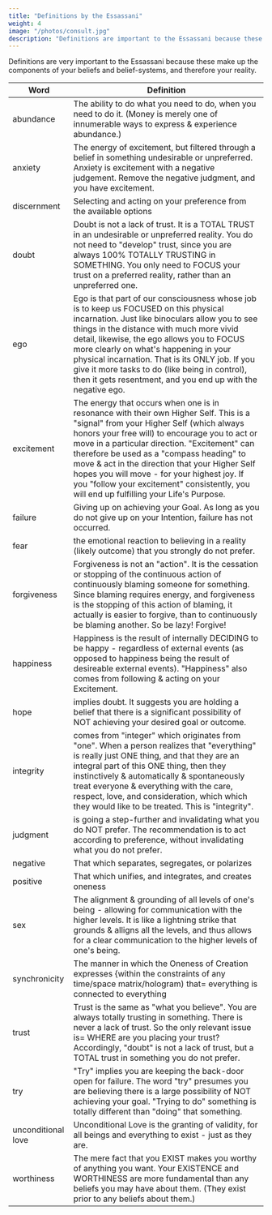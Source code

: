 ```yaml
---
title: "Definitions by the Essassani"
weight: 4
image: "/photos/consult.jpg"
description: "Definitions are important to the Essassani because these make up the components of your beliefs and therefore your reality"
---
```


Definitions are very important to the Essassani because these make up the components of your beliefs and belief-systems, and therefore your reality. 


Word | Definition 
--- | ---
abundance | The ability to do what you need to do, when you need to do it. (Money is merely one of innumerable ways to express & experience abundance.)
anxiety | The energy of excitement, but filtered through a belief in something undesirable or unpreferred. Anxiety is excitement with a negative judgement. Remove the negative judgment, and you have excitement.
discernment | Selecting and acting on your preference from the available options
doubt | Doubt is not a lack of trust. It is a TOTAL TRUST in an undesirable or unpreferred reality.  You do not need to "develop" trust, since you are always 100% TOTALLY TRUSTING in SOMETHING. You only need to FOCUS your trust on a preferred reality, rather than an unpreferred one.
ego | Ego is that part of our consciousness whose job is to keep us FOCUSED on this physical incarnation. Just like binoculars allow you to see things in the distance with much more vivid detail, likewise, the ego allows you to FOCUS more clearly on what's happening in your physical incarnation. That is its ONLY job. If you give it more tasks to do (like being in control), then it gets resentment, and you end up with the negative ego.
excitement | The energy that occurs when one is in resonance with their own Higher Self. This is a "signal" from your Higher Self (which always honors your free will) to encourage you to act or move in a particular direction. "Excitement" can therefore be used as a "compass heading" to move & act in the direction that your Higher Self hopes you will move - for your highest joy. If you "follow your excitement" consistently, you will end up fulfilling your Life's Purpose.
failure | Giving up on achieving your Goal. As long as you do not give up on your Intention, failure has not occurred.
fear | the emotional reaction to believing in a reality (likely outcome) that you strongly do not prefer.
forgiveness | Forgiveness is not an "action". It is the cessation or stopping of the continuous action of continuously blaming someone for something.  Since blaming requires energy, and forgiveness is the stopping of this action of blaming, it actually is easier to forgive, than to continuously be blaming another.    So be lazy!   Forgive!
happiness | Happiness is the result of internally DECIDING to be happy - regardless of external events (as opposed to happiness being the result of desireable external events). "Happiness" also comes from following & acting on your Excitement.
hope | implies doubt. It suggests you are holding a belief that there is a significant possibility of NOT achieving your desired goal or outcome.
integrity | comes from "integer" which originates from "one". When a person realizes that "everything" is really just ONE thing, and that they are an integral part of this ONE thing, then they instinctively & automatically & spontaneously treat everyone & everything with the care, respect, love, and consideration, which which they would like to be treated.  This is "integrity".
judgment | is going a step-further and invalidating what you do NOT prefer. The recommendation is to act according to preference, without invalidating what you do not prefer.
negative | That which separates, segregates, or polarizes
positive | That which unifies, and integrates, and creates oneness
sex | The alignment & grounding of all levels of one's being - allowing for communication with the higher levels. It is like a lightning strike that grounds & alligns all the levels, and thus allows for a clear communication to the higher levels of one's being.
synchronicity |	The manner in which the Oneness of Creation expresses {within the constraints of any time/space matrix/hologram) that=  everything is connected to everything
trust | Trust is the same as "what you believe". You are always totally trusting in something. There is never a lack of trust. So the only relevant issue is=   WHERE are you placing your trust? Accordingly, "doubt" is not a lack of trust, but a TOTAL trust in something you do not prefer.
try | "Try" implies you are keeping the back-door open for failure. The word "try" presumes you are believing there is a large possibility of NOT achieving your goal. "Trying to do" something is totally different than "doing" that something.
unconditional love | Unconditional Love is the granting of validity,  for all beings and everything to exist - just as they are.
worthiness |	The mere fact that you EXIST makes you worthy of anything you want. Your EXISTENCE and WORTHINESS are more fundamental than any beliefs you may have about them.   (They exist prior to any beliefs about them.)
